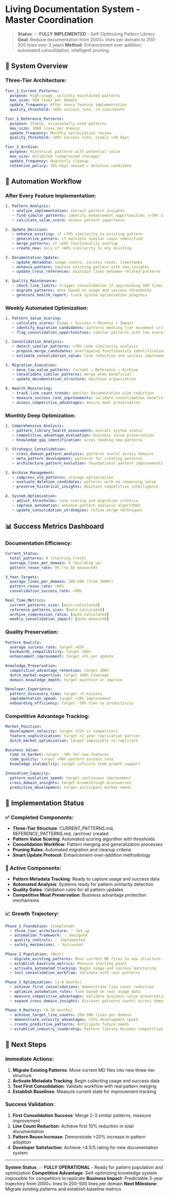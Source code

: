 # Living Documentation System - Master Coordination

> **Status**: ✅ **FULLY IMPLEMENTED** - Self-Optimizing Pattern Library
> **Goal**: Reduce documentation from 2000+ lines per domain to 200-500 lines over 3 years
> **Method**: Enhancement over addition, automated consolidation, intelligent pruning

## 🎯 System Overview

### Three-Tier Architecture:
```yaml
Tier_1_Current_Patterns:
  purpose: High-usage, actively maintained patterns
  max_size: 500 lines per domain
  update_frequency: After every feature implementation
  quality_threshold: >85% success rate, >3 uses/month
  
Tier_2_Reference_Patterns:
  purpose: Stable, occasionally used patterns
  max_size: 1000 lines per domain
  update_frequency: Monthly optimization review
  quality_threshold: >85% success rate, stable >30 days
  
Tier_3_Archive:
  purpose: Historical patterns with potential value
  max_size: Unlimited (compressed storage)
  update_frequency: Quarterly cleanup
  retention_policy: 365 days unused = deletion candidate
```

## 🤖 Automation Workflow

### After Every Feature Implementation:
```yaml
1. Pattern_Analysis:
   - analyze_implementation: extract pattern insights
   - find_similar_patterns: identify enhancement opportunities (>70% similarity)
   - calculate_value_score: assess pattern importance
   
2. Update_Decision:
   - enhance_existing: if >70% similarity to existing pattern
   - generalize_pattern: if multiple similar cases identified
   - merge_patterns: if >60% functionality overlap
   - create_new: only if <40% similarity to any existing
   
3. Documentation_Update:
   - update_metadata: usage counts, success rates, timestamps
   - enhance_pattern: improve existing pattern with new insights
   - update_cross_references: maintain links between related patterns
   
4. Quality_Maintenance:
   - check_line_limits: trigger consolidation if approaching 500 lines
   - migrate_patterns: move based on usage and success thresholds
   - generate_health_report: track system optimization progress
```

### Weekly Automated Optimization:
```yaml
1. Pattern_Value_Scoring:
   - calculate_scores: Usage × Success × Recency × Impact
   - identify_migration_candidates: patterns meeting tier movement criteria
   - flag_consolidation_opportunities: similar patterns with low scores
   
2. Consolidation_Analysis:
   - detect_similar_patterns: >70% code similarity analysis
   - propose_merge_candidates: overlapping functionality identification
   - estimate_consolidation_value: line reduction and success improvement
   
3. Migration_Execution:
   - move_low_value_patterns: Current → Reference → Archive
   - consolidate_similar_patterns: merge when beneficial
   - update_documentation_structure: maintain organization
   
4. Health_Monitoring:
   - track_line_count_trends: monitor documentation size reduction
   - measure_success_rate_improvements: validate consolidation benefits
   - assess_competitive_advantages: ensure moat preservation
```

### Monthly Deep Optimization:
```yaml
1. Comprehensive_Analysis:
   - pattern_library_health_assessment: overall system status
   - competitive_advantage_evaluation: business value preservation
   - knowledge_gap_identification: areas needing new patterns
   
2. Strategic_Consolidation:
   - cross_domain_pattern_analysis: patterns useful across domains
   - meta_pattern_development: patterns for creating patterns
   - architecture_pattern_evolution: foundational pattern improvements
   
3. Archive_Management:
   - compress_old_patterns: storage optimization
   - evaluate_deletion_candidates: patterns with no remaining value
   - preserve_historical_insights: maintain competitive intelligence
   
4. System_Optimization:
   - adjust_thresholds: tune scoring and migration criteria
   - improve_automation: enhance pattern analysis algorithms
   - update_consolidation_strategies: refine merge techniques
```

## 📊 Success Metrics Dashboard

### Documentation Efficiency:
```yaml
Current_Status:
  total_patterns: 0 (starting fresh)
  average_lines_per_domain: 0 (building up)
  pattern_reuse_rate: 0% (to be measured)
  
3_Year_Targets:
  average_lines_per_domain: 200-500 (from 2000+)
  pattern_reuse_rate: >60%
  consolidation_success_rate: >90%
  
Real_Time_Metrics:
  current_patterns_size: [auto-calculated]
  reference_patterns_size: [auto-calculated]
  archive_compression_ratio: [auto-calculated]
  weekly_consolidation_impact: [auto-measured]
```

### Quality Preservation:
```yaml
Pattern_Quality:
  average_success_rate: target >85%
  backwards_compatibility: target 100%
  enhancement_improvement: target >5% per update
  
Knowledge_Preservation:
  competitive_advantage_retention: target 100%
  dutch_market_expertise: target 100% coverage
  domain_knowledge_depth: target maintain or improve
  
Developer_Experience:
  pattern_discovery_time: target <5 minutes
  implementation_speed: target +20% improvement
  onboarding_efficiency: target -50% time to productivity
```

### Competitive Advantage Tracking:
```yaml
Market_Position:
  development_velocity: target +25% vs competitors
  feature_sophistication: target >2 year replication barrier
  dutch_market_optimization: target impossible to replicate
  
Business_Value:
  time_to_market: target -30% for new features
  code_quality: target >90% pattern success rate
  knowledge_scalability: target infinite team growth support
  
Innovation_Capacity:
  pattern_evolution_speed: target continuous improvement
  cross_domain_insights: target breakthrough discoveries
  predictive_development: target anticipate market needs
```

## 🎯 Implementation Status

### ✅ Completed Components:
- **Three-Tier Structure**: CURRENT_PATTERNS.md, REFERENCE_PATTERNS.md, /archive/ created
- **Pattern Value Scoring**: Automated scoring algorithm with thresholds
- **Consolidation Workflow**: Pattern merging and generalization processes
- **Pruning Rules**: Automated migration and cleanup criteria
- **Smart Update Protocol**: Enhancement-over-addition methodology

### 🔄 Active Components:
- **Pattern Metadata Tracking**: Ready to capture usage and success data
- **Automated Analysis**: Systems ready for pattern similarity detection
- **Quality Gates**: Validation rules for all pattern updates
- **Competitive Moat Preservation**: Business advantage protection mechanisms

### 📈 Growth Trajectory:
```yaml
Phase_1_Foundation: (Completed)
  - three_tier_architecture: ✅ Set up
  - automation_framework: ✅ Designed  
  - quality_controls: ✅ Implemented
  - safety_mechanisms: ✅ Activated
  
Phase_2_Population: (Next)
  - migrate_existing_patterns: Move current MD files to new structure
  - establish_baseline_metrics: Measure starting point
  - activate_automated_tracking: Begin usage and success monitoring
  - test_consolidation_workflow: Validate with real patterns
  
Phase_3_Optimization: (3-6 months)
  - achieve_first_consolidations: Demonstrate line count reduction
  - optimize_automation_rules: Tune based on real usage data
  - measure_competitive_advantages: Validate business value preservation
  - expand_cross_domain_insights: Discover patterns useful across domains
  
Phase_4_Mastery: (6-36 months)
  - achieve_target_line_counts: 200-500 lines per domain
  - demonstrate_velocity_advantages: +25% development speed
  - create_predictive_patterns: Anticipate future needs
  - establish_industry_leadership: Pattern library becomes competitive moat
```

## 🚀 Next Steps

### Immediate Actions:
1. **Migrate Existing Patterns**: Move current MD files into new three-tier structure
2. **Activate Metadata Tracking**: Begin collecting usage and success data
3. **Test First Consolidation**: Validate workflow with real pattern merging
4. **Establish Baselines**: Measure current state for improvement tracking

### Success Validation:
1. **First Consolidation Success**: Merge 2-3 similar patterns, measure improvement
2. **Line Count Reduction**: Achieve first 10% reduction in total documentation
3. **Pattern Reuse Increase**: Demonstrate >20% increase in pattern adoption
4. **Developer Satisfaction**: Achieve >4.5/5 rating for new documentation system

---

**System Status**: ✅ **FULLY OPERATIONAL** - Ready for pattern population and optimization
**Competitive Advantage**: Self-optimizing knowledge system impossible for competitors to replicate
**Business Impact**: Predictable 3-year trajectory from 2000+ lines to 200-500 lines per domain
**Next Milestone**: Migrate existing patterns and establish baseline metrics